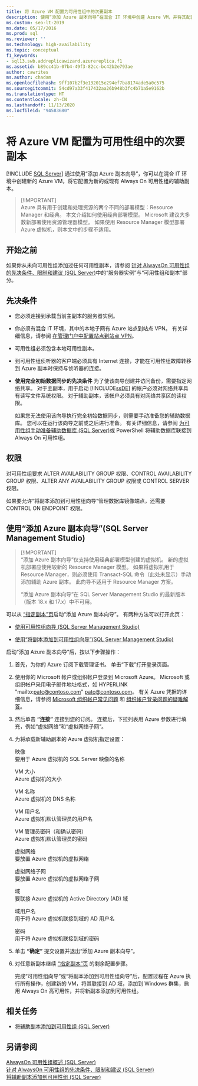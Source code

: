 ```yaml
---
title: 将 Azure VM 配置为可用性组中的次要副本
description: 使用“添加 Azure 副本向导”在混合 IT 环境中创建 Azure VM，并将其配置为新的或现有 Always On 可用性组的辅助副本。
ms.custom: seo-lt-2019
ms.date: 05/17/2016
ms.prod: sql
ms.reviewer: ''
ms.technology: high-availability
ms.topic: conceptual
f1_keywords:
- sql13.swb.addreplicawizard.azurereplica.f1
ms.assetid: b89cc41b-07b4-49f3-82cc-bc42b2e793ae
author: cawrites
ms.author: chadam
ms.openlocfilehash: 9ff107b2f3e132015e294ef7ba8174ade5a0c575
ms.sourcegitcommit: 54cd97a33f417432aa26b948b3fc4b71a5e9162b
ms.translationtype: HT
ms.contentlocale: zh-CN
ms.lasthandoff: 11/13/2020
ms.locfileid: "94583680"
---
```

# <a name="configure-azure-vm-as-a-secondary-replica-in-an-availability-group"></a>将 Azure VM 配置为可用性组中的次要副本
[!INCLUDE [SQL Server](../../../includes/applies-to-version/sqlserver.md)]
  通过使用“添加 Azure 副本向导”，你可以在混合 IT 环境中创建新的 Azure VM，将它配置为新的或现有 Always On 可用性组的辅助副本。  

>  [!IMPORTANT]  
>  Azure 具有用于创建和处理资源的两个不同的部署模型：Resource Manager 和经典。 本文介绍如何使用经典部署模型。 Microsoft 建议大多数新部署使用资源管理器模型。 如果使用 Resource Manager 模型部署 Azure 虚拟机，则本文中的步骤不适用。   

##  <a name="before-you-begin"></a><a name="BeforeYouBegin"></a> 开始之前  
 如果你从未向可用性组添加过任何可用性副本，请参阅 [针对 AlwaysOn 可用性组的先决条件、限制和建议 (SQL Server)](../../../database-engine/availability-groups/windows/prereqs-restrictions-recommendations-always-on-availability.md)中的“服务器实例”与“可用性组和副本”部分。  
  
##  <a name="prerequisites"></a><a name="Prerequisites"></a>先决条件  
  
-   您必须连接到承载当前主副本的服务器实例。  
  
-   你必须有混合 IT 环境，其中的本地子网有 Azure 站点到站点 VPN。 有关详细信息，请参阅 [在管理门户中配置站点到站点 VPN](/azure/vpn-gateway/vpn-gateway-howto-site-to-site-classic-portal)。  
  
-   可用性组必须包含本地可用性副本。  
  
-   到可用性组侦听器的客户端必须具有 Internet 连接，才能在可用性组故障转移到 Azure 副本时保持与侦听器的连接。  
  
-   **使用完全初始数据同步的先决条件** 为了使该向导创建并访问备份，需要指定网络共享。 对于主副本，用于启动 [!INCLUDE[ssDE](../../../includes/ssde-md.md)] 的帐户必须对网络共享具有读写文件系统权限。 对于辅助副本，该帐户必须具有对网络共享区的读权限。  
  
     如果您无法使用该向导执行完全初始数据同步，则需要手动准备您的辅助数据库。 您可以在运行该向导之前或之后进行准备。 有关详细信息，请参阅 [为可用性组手动准备辅助数据库 (SQL Server)](../../../database-engine/availability-groups/windows/manually-prepare-a-secondary-database-for-an-availability-group-sql-server.md)或 PowerShell 将辅助数据库联接到 Always On 可用性组。  
  
##  <a name="permissions"></a><a name="Permissions"></a> 权限  
 对可用性组要求 ALTER AVAILABILITY GROUP 权限、CONTROL AVAILABILITY GROUP 权限、ALTER ANY AVAILABILITY GROUP 权限或 CONTROL SERVER 权限。  
  
 如果要允许“将副本添加到可用性组向导”管理数据库镜像端点，还需要 CONTROL ON ENDPOINT 权限。  
  
##  <a name="using-the-add-azure-replica-wizard-sql-server-management-studio"></a><a name="SSMSProcedure"></a> 使用“添加 Azure 副本向导”(SQL Server Management Studio)  

>  [!IMPORTANT]  
>  “添加 Azure 副本向导”仅支持使用经典部署模型创建的虚拟机。 新的虚拟机部署应使用较新的 Resource Manager 模型。 如果将虚拟机用于 Resource Manager，则必须使用 Transact-SQL 命令（此处未显示）手动添加辅助 Azure 副本。 此向导不适用于 Resource Manager 方案。 
>
>  “添加 Azure 副本向导”在 SQL Server Management Studio 的最新版本（版本 18.x 和 17.x）中不可用。
        
 可以从 [“指定副本”页](../../../database-engine/availability-groups/windows/specify-replicas-page-new-availability-group-wizard-add-replica-wizard.md)启动“添加 Azure 副本向导”。 有两种方法可以打开此页：  
  
-   [使用可用性组向导 (SQL Server Management Studio)](../../../database-engine/availability-groups/windows/use-the-availability-group-wizard-sql-server-management-studio.md)  
  
-   [使用“将副本添加到可用性组向导”(SQL Server Management Studio)](../../../database-engine/availability-groups/windows/use-the-add-replica-to-availability-group-wizard-sql-server-management-studio.md)  
  
 启动“添加 Azure 副本向导”后，按以下步骤操作：  
  
1.  首先，为你的 Azure 订阅下载管理证书。 单击“下载”打开登录页面。  
  
2.  使用你的 Microsoft 帐户或组织帐户登录到 Microsoft Azure。 Microsoft 或组织帐户采用电子邮件地址格式，如 HYPERLINK "mailto:patc@contoso.com" patc@contoso.com。 有关 Azure 凭据的详细信息，请参阅 [Microsoft 组织帐户常见问题](/previous-versions/jj592903(v=msdn.10)) 和 [组织帐户登录问题的疑难解答](https://support.microsoft.com/kb/2756852)。  
  
3.  然后单击 **“连接”** 连接到您的订阅。 连接后，下拉列表用 Azure 参数进行填充，例如“虚拟网络”和“虚拟网络子网”。  
  
4.  为将承载新辅助副本的 Azure 虚拟机指定设置：  
  
     映像  
     要用于 Azure 虚拟机的 SQL Server 映像的名称  
  
     VM 大小  
     Azure 虚拟机的大小  
  
     VM 名称  
     Azure 虚拟机的 DNS 名称  
  
     VM 用户名  
     Azure 虚拟机默认管理员的用户名  
  
     VM 管理员密码（和确认密码）  
     Azure 虚拟机默认管理员的密码  
  
     虚拟网络  
     要放置 Azure 虚拟机的虚拟网络  
  
     虚拟网络子网  
     要放置 Azure 虚拟机的虚拟网络子网  
  
     域  
     要联接 Azure 虚拟机的 Active Directory (AD) 域  
  
     域用户名  
     用于将 Azure 虚拟机联接到域的 AD 用户名  
  
     密码  
     用于将 Azure 虚拟机联接到域的密码  
  
5.  单击 **“确定”** 提交设置并退出“添加 Azure 副本向导”。  
  
6.  对任意新副本继续 [“指定副本”页](../../../database-engine/availability-groups/windows/specify-replicas-page-new-availability-group-wizard-add-replica-wizard.md) 的剩余配置步骤。  
  
     完成“可用性组向导”或“将副本添加到可用性组向导”后，配置过程在 Azure 执行所有操作，创建新的 VM，将其联接到 AD 域，添加到 Windows 群集，启用 Always On 高可用性，并将新副本添加到可用性组。  
  
##  <a name="related-tasks"></a><a name="RelatedTasks"></a> 相关任务  
  
-   [将辅助副本添加到可用性组 (SQL Server)](../../../database-engine/availability-groups/windows/add-a-secondary-replica-to-an-availability-group-sql-server.md)  
  
## <a name="see-also"></a>另请参阅  
 [AlwaysOn 可用性组概述 (SQL Server)](../../../database-engine/availability-groups/windows/overview-of-always-on-availability-groups-sql-server.md)   
 [针对 AlwaysOn 可用性组的先决条件、限制和建议 (SQL Server)](../../../database-engine/availability-groups/windows/prereqs-restrictions-recommendations-always-on-availability.md)   
 [将辅助副本添加到可用性组 (SQL Server)](../../../database-engine/availability-groups/windows/add-a-secondary-replica-to-an-availability-group-sql-server.md)  
  
